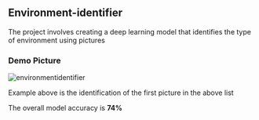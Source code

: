 ## Environment-identifier 
<p> The project involves creating a deep learning model 
that identifies the type of environment using pictures </p>

### Demo Picture

![environmentidentifier](https://user-images.githubusercontent.com/88351433/189066611-8f8d09d9-efdb-48a5-8db4-387066f4ccff.png)

Example above is the identification of the first picture in the above list

The overall model accuracy is **74%**
 


